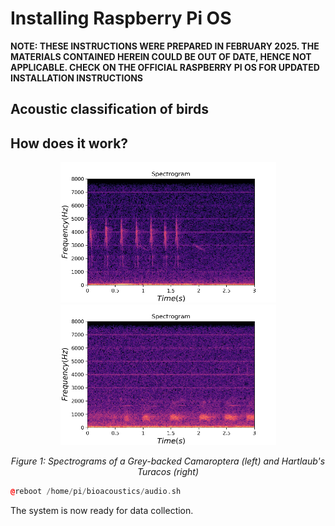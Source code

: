 # Installing Raspberry Pi OS
**NOTE: THESE INSTRUCTIONS WERE PREPARED IN FEBRUARY 2025. THE MATERIALS CONTAINED HEREIN COULD BE OUT OF DATE, HENCE NOT APPLICABLE. CHECK ON THE OFFICIAL RASPBERRY PI OS FOR UPDATED INSTALLATION INSTRUCTIONS** 



## Acoustic classification of birds


## How does it work?



<p align="center">
  <img width="345" height="225" src="/img/grey-backed.png">
  <img width="345" height="225" src="/img/hartlaub's-turacos-spectrogram.png">
  
</p>

<p align="center"> 
  <em>Figure 1: Spectrograms of a Grey-backed Camaroptera (left) and Hartlaub's Turacos (right)</em>
</p>


```cpp
@reboot /home/pi/bioacoustics/audio.sh
```

The system is now ready for data collection.
